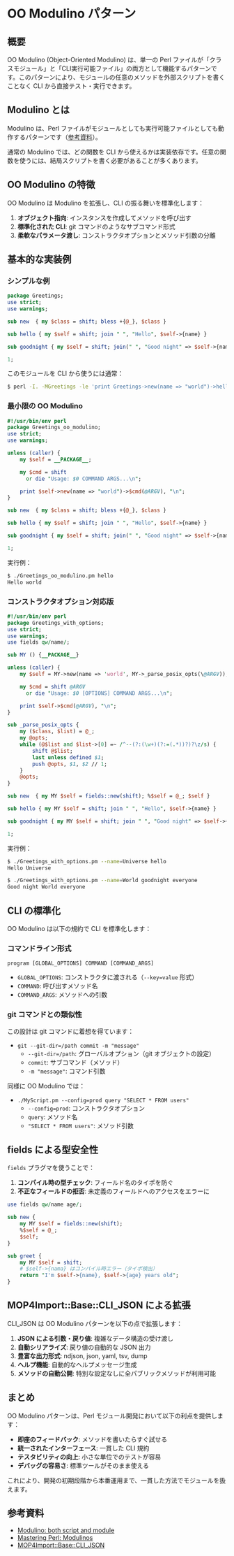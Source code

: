 # OO Modulino パターン

## 概要

OO Modulino (Object-Oriented Modulino) は、単一の Perl ファイルが「クラスモジュール」と「CLI実行可能ファイル」の両方として機能するパターンです。このパターンにより、モジュールの任意のメソッドを外部スクリプトを書くことなく CLI から直接テスト・実行できます。

## Modulino とは

Modulino は、Perl ファイルがモジュールとしても実行可能ファイルとしても動作するパターンです（[参考資料](https://www.masteringperl.org/category/chapters/modulinos/)）。

通常の Modulino では、どの関数を CLI から使えるかは実装依存です。任意の関数を使うには、結局スクリプトを書く必要があることが多くあります。

## OO Modulino の特徴

OO Modulino は Modulino を拡張し、CLI の振る舞いを標準化します：

1. **オブジェクト指向**: インスタンスを作成してメソッドを呼び出す
2. **標準化された CLI**: git コマンドのようなサブコマンド形式
3. **柔軟なパラメータ渡し**: コンストラクタオプションとメソッド引数の分離

## 基本的な実装例

### シンプルな例

```perl
package Greetings;
use strict;
use warnings;

sub new  { my $class = shift; bless +{@_}, $class }

sub hello { my $self = shift; join " ", "Hello", $self->{name} }

sub goodnight { my $self = shift; join(" ", "Good night" => $self->{name}, @_) }

1;
```

このモジュールを CLI から使うには通常：

```bash
$ perl -I. -MGreetings -le 'print Greetings->new(name => "world")->hello'
```

### 最小限の OO Modulino

```perl
#!/usr/bin/env perl
package Greetings_oo_modulino;
use strict;
use warnings;

unless (caller) {
    my $self = __PACKAGE__;

    my $cmd = shift
      or die "Usage: $0 COMMAND ARGS...\n";

    print $self->new(name => "world")->$cmd(@ARGV), "\n";
}

sub new  { my $class = shift; bless +{@_}, $class }

sub hello { my $self = shift; join " ", "Hello", $self->{name} }

sub goodnight { my $self = shift; join(" ", "Good night" => $self->{name}, @_) }

1;
```

実行例：

```bash
$ ./Greetings_oo_modulino.pm hello
Hello world
```

### コンストラクタオプション対応版

```perl
#!/usr/bin/env perl
package Greetings_with_options;
use strict;
use warnings;
use fields qw/name/;

sub MY () {__PACKAGE__}

unless (caller) {
    my $self = MY->new(name => 'world', MY->_parse_posix_opts(\@ARGV));

    my $cmd = shift @ARGV
      or die "Usage: $0 [OPTIONS] COMMAND ARGS...\n";

    print $self->$cmd(@ARGV), "\n";
}

sub _parse_posix_opts {
    my ($class, $list) = @_;
    my @opts;
    while (@$list and $list->[0] =~ /^--(?:(\w+)(?:=(.*))?)?\z/s) {
        shift @$list;
        last unless defined $1;
        push @opts, $1, $2 // 1;
    }
    @opts;
}

sub new  { my MY $self = fields::new(shift); %$self = @_; $self }

sub hello { my MY $self = shift; join " ", "Hello", $self->{name} }

sub goodnight { my MY $self = shift; join " ", "Good night" => $self->{name}, @_ }

1;
```

実行例：

```bash
$ ./Greetings_with_options.pm --name=Universe hello
Hello Universe

$ ./Greetings_with_options.pm --name=World goodnight everyone
Good night World everyone
```

## CLI の標準化

OO Modulino は以下の規約で CLI を標準化します：

### コマンドライン形式

```
program [GLOBAL_OPTIONS] COMMAND [COMMAND_ARGS]
```

- `GLOBAL_OPTIONS`: コンストラクタに渡される（`--key=value` 形式）
- `COMMAND`: 呼び出すメソッド名
- `COMMAND_ARGS`: メソッドへの引数

### git コマンドとの類似性

この設計は git コマンドに着想を得ています：

- `git --git-dir=/path commit -m "message"`
  - `--git-dir=/path`: グローバルオプション（git オブジェクトの設定）
  - `commit`: サブコマンド（メソッド）
  - `-m "message"`: コマンド引数

同様に OO Modulino では：

- `./MyScript.pm --config=prod query "SELECT * FROM users"`
  - `--config=prod`: コンストラクタオプション
  - `query`: メソッド名
  - `"SELECT * FROM users"`: メソッド引数

## fields による型安全性

`fields` プラグマを使うことで：

1. **コンパイル時の型チェック**: フィールド名のタイポを防ぐ
2. **不正なフィールドの拒否**: 未定義のフィールドへのアクセスをエラーに

```perl
use fields qw/name age/;

sub new {
    my MY $self = fields::new(shift);
    %$self = @_;
    $self;
}

sub greet {
    my MY $self = shift;
    # $self->{nama} はコンパイル時エラー（タイポ検出）
    return "I'm $self->{name}, $self->{age} years old";
}
```

## MOP4Import::Base::CLI_JSON による拡張

CLI_JSON は OO Modulino パターンを以下の点で拡張します：

1. **JSON による引数・戻り値**: 複雑なデータ構造の受け渡し
2. **自動シリアライズ**: 戻り値の自動的な JSON 出力
3. **豊富な出力形式**: ndjson, json, yaml, tsv, dump
4. **ヘルプ機能**: 自動的なヘルプメッセージ生成
5. **メソッドの自動公開**: 特別な設定なしに全パブリックメソッドが利用可能

## まとめ

OO Modulino パターンは、Perl モジュール開発において以下の利点を提供します：

- **即座のフィードバック**: メソッドを書いたらすぐ試せる
- **統一されたインターフェース**: 一貫した CLI 規約
- **テスタビリティの向上**: 小さな単位でのテストが容易
- **デバッグの容易さ**: 標準ツールがそのまま使える

これにより、開発の初期段階から本番運用まで、一貫した方法でモジュールを扱えます。

## 参考資料

- [Modulino: both script and module](https://perlmaven.com/modulino-both-script-and-module)
- [Mastering Perl: Modulinos](https://www.masteringperl.org/category/chapters/modulinos/)
- [MOP4Import::Base::CLI_JSON](../Base/CLI_JSON.pod)